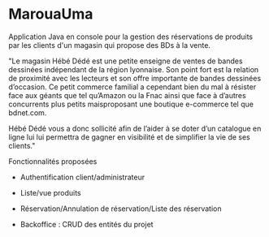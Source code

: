 # MarouaUma #

Application Java en console pour la gestion des réservations de produits par les clients d'un magasin qui propose des BDs à la vente.

"Le  magasin Hébé  Dédé est  une  petite  enseigne  de  ventes  de  bandes  dessinées  indépendant  de  la région lyonnaise.
Son point fort est la relation de proximité avec les lecteurs et son offre importante de bandes dessinées d’occasion. Ce petit commerce familial a 
cependant bien du mal à résister face aux  géants que tel qu’Amazon ou la Fnac
ainsi  que face à d’autres concurrents plus  petits  maisproposant une boutique e-commerce tel que bdnet.com.

Hébé Dédé vous a donc sollicité afin de l’aider à se doter d’un catalogue en ligne lui lui permettra de gagner en  visibilité  et de  simplifier la  vie  de  ses  clients."

Fonctionnalités proposées

* Authentification client/administrateur

* Liste/vue produits

* Réservation/Annulation de réservation/Liste des réservation

* Backoffice : CRUD des entités du  projet
